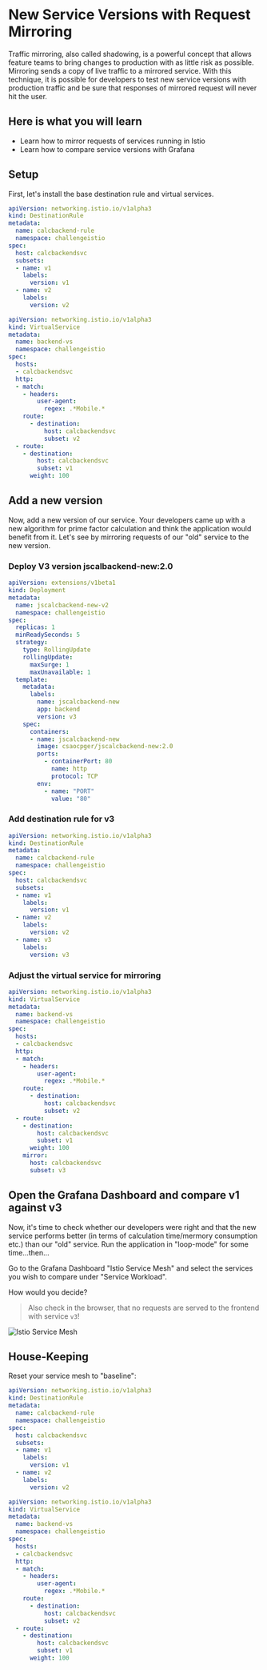 # New Service Versions with Request Mirroring #

Traffic mirroring, also called shadowing, is a powerful concept that allows feature teams to bring changes to production with as little risk as possible. Mirroring sends a copy of live traffic to a mirrored service. With this technique, it is possible for developers to test new service versions with production traffic and be sure that responses of mirrored request will never hit the user.

## Here is what you will learn ##

- Learn how to mirror requests of services running in Istio
- Learn how to compare service versions with Grafana

## Setup ## 

First, let's install the base destination rule and virtual services.

```yaml
apiVersion: networking.istio.io/v1alpha3
kind: DestinationRule
metadata:
  name: calcbackend-rule
  namespace: challengeistio
spec:
  host: calcbackendsvc
  subsets:
  - name: v1
    labels:
      version: v1
  - name: v2
    labels:
      version: v2
```

```yaml
apiVersion: networking.istio.io/v1alpha3
kind: VirtualService
metadata:
  name: backend-vs
  namespace: challengeistio
spec:
  hosts:
  - calcbackendsvc
  http:
  - match:
    - headers:
        user-agent:
          regex: .*Mobile.*
    route:
      - destination:
          host: calcbackendsvc
          subset: v2
  - route:
    - destination:
        host: calcbackendsvc
        subset: v1
      weight: 100
```

## Add a new version ##

Now, add a new version of our service. Your developers came up with a new algorithm for prime factor calculation and think the application would benefit from it. Let's see by mirroring requests of our "old" service to the new version.

### Deploy V3 version jscalbackend-new:2.0 ###

```yaml
apiVersion: extensions/v1beta1
kind: Deployment
metadata:
  name: jscalcbackend-new-v2
  namespace: challengeistio
spec:
  replicas: 1
  minReadySeconds: 5
  strategy:
    type: RollingUpdate
    rollingUpdate:
      maxSurge: 1
      maxUnavailable: 1
  template:
    metadata:
      labels:
        name: jscalcbackend-new
        app: backend
        version: v3
    spec:
      containers:
      - name: jscalcbackend-new
        image: csaocpger/jscalcbackend-new:2.0
        ports:
          - containerPort: 80
            name: http
            protocol: TCP
        env: 
          - name: "PORT"
            value: "80"
```

### Add destination rule for v3 ###

```yaml
apiVersion: networking.istio.io/v1alpha3
kind: DestinationRule
metadata:
  name: calcbackend-rule
  namespace: challengeistio
spec:
  host: calcbackendsvc
  subsets:
  - name: v1
    labels:
      version: v1
  - name: v2
    labels:
      version: v2
  - name: v3
    labels:
      version: v3
```

### Adjust the virtual service for mirroring ###

```yaml
apiVersion: networking.istio.io/v1alpha3
kind: VirtualService
metadata:
  name: backend-vs
  namespace: challengeistio
spec:
  hosts:
  - calcbackendsvc
  http:
  - match:
    - headers:
        user-agent:
          regex: .*Mobile.*
    route:
      - destination:
          host: calcbackendsvc
          subset: v2
  - route:
    - destination:
        host: calcbackendsvc
        subset: v1
      weight: 100
    mirror:
      host: calcbackendsvc
      subset: v3
```

## Open the Grafana Dashboard and compare v1 against v3 ##

Now, it's time to check whether our developers were right and that the new service performs better (in terms of calculation time/mermory consumption etc.) than our "old" service. Run the application in "loop-mode" for some time...then...

Go to the Grafana Dashboard "Istio Service Mesh" and select the services you wish to compare under "Service Workload".

How would you decide?

> Also check in the browser, that no requests are served to the frontend with service `v3`!

![Istio Service Mesh](/img/grafana_compare.png)

## House-Keeping ##

Reset your service mesh to "baseline":

```yaml
apiVersion: networking.istio.io/v1alpha3
kind: DestinationRule
metadata:
  name: calcbackend-rule
  namespace: challengeistio
spec:
  host: calcbackendsvc
  subsets:
  - name: v1
    labels:
      version: v1
  - name: v2
    labels:
      version: v2
```

```yaml
apiVersion: networking.istio.io/v1alpha3
kind: VirtualService
metadata:
  name: backend-vs
  namespace: challengeistio
spec:
  hosts:
  - calcbackendsvc
  http:
  - match:
    - headers:
        user-agent:
          regex: .*Mobile.*
    route:
      - destination:
          host: calcbackendsvc
          subset: v2
  - route:
    - destination:
        host: calcbackendsvc
        subset: v1
      weight: 100
```